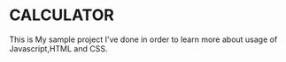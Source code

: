 # CALCULATOR
This is My sample project I've done in order to learn more about usage of Javascript,HTML and CSS.
